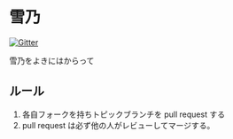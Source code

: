 雪乃
====

[![Gitter](https://badges.gitter.im/Join%20Chat.svg)](https://gitter.im/Minamirb/yukino?utm_source=badge&utm_medium=badge&utm_campaign=pr-badge&utm_content=badge)

雪乃をよきにはからって

## ルール

1. 各自フォークを持ちトピックブランチを pull request する
2. pull request は必ず他の人がレビューしてマージする。


